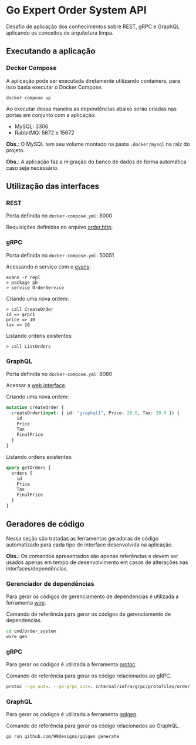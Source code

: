 # Go Expert Order System API

Desafio de aplicação dos conhecimentos sobre REST, gRPC e GraphQL aplicando os
conceitos de arquitetura limpa.

## Executando a aplicação

### Docker Compose

A aplicação pode ser executada diretamente utilizando containers, para isso
basta executar o Docker Compose.

```shell
docker compose up
```

Ao executar dessa maneira as dependências abaixo serão criadas nas portas em
conjunto com a aplicação:

- MySQL: 3306
- RabbitMQ: 5672 e 15672

**Obs.**: O MySQL tem seu volume montado na pasta `.docker/mysql` na raíz do
projeto.

**Obs.**: A aplicação faz a migração do banco de dados de forma automática caso
seja necessário.

## Utilização das interfaces

### REST

Porta definida no `docker-compose.yml`: 8000

Requisições definidas no arquivo [order.http](api/order.http).

### gRPC

Porta definida no `docker-compose.yml`: 50051

Acessando o serviço com o [evans](https://github.com/ktr0731/evans):

```shell
evans -r repl
> package pb
> service OrderService
```

Criando uma nova ordem:

```
> call CreateOrder
id => grpc1
price => 10
tax => 10
```

Listando ordens existentes:

```
> call ListOrders
```

### GraphQL

Porta definida no `docker-compose.yml`: 8080

Acessar a [web interface](http://localhost:8080/).

Criando uma nova ordem:

```graphql
mutation createOrder {
  createOrder(input: { id: "graphql1", Price: 20.0, Tax: 20.0 }) {
    id
    Price
    Tax
    FinalPrice
  }
}
```

Listando ordens existentes:

```graphql
query getOrders {
  orders {
    id
    Price
    Tax
    FinalPrice
  }
}
```

## Geradores de código

Nessa seção são tratadas as ferramentas geradoras de código automatizado para
cada tipo de interface desenvolvida na aplicação.

**Obs.**: Os comandos apresentados são apenas referências e devem ser usados
apenas em tempo de desenvolvimento em casos de alterações nas
interfaces/dependências.

### Gerenciador de dependências

Para gerar os códigos de gerenciamento de dependencias é utilizada a ferramenta
[wire](https://github.com/google/wire).

Comando de referência para gerar os códigos de gerenciamento de dependencias.

```bash
cd cmd/order_system
wire gen
```

### gRPC

Para gerar os códigos é utilizada a ferramenta
[protoc](https://github.com/protocolbuffers/protobuf).

Comando de referência para gerar os código relacionados ao gRPC.

```bash
protoc --go_out=. --go-grpc_out=. internal/infra/grpc/protofiles/order.proto
```

### GraphQL

Para gerar os códigos é utilizada a ferramenta
[gqlgen](https://github.com/99designs/gqlgen).

Comando de referência para gerar os código relacionados ao GraphQL.

```bash
go run github.com/99designs/gqlgen generate
```
